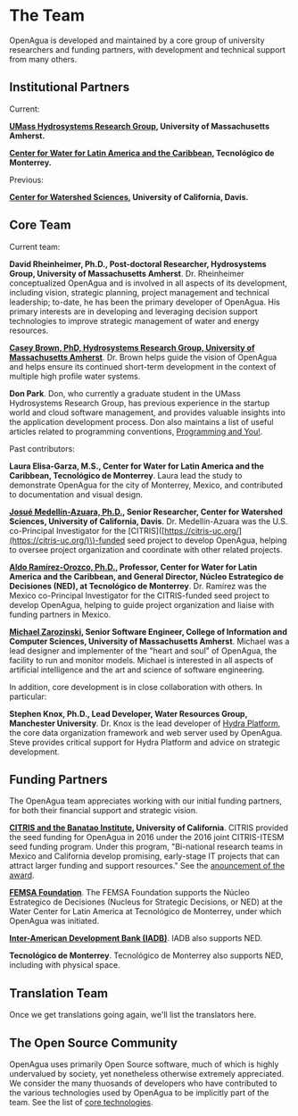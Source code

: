 # The Team

OpenAgua is developed and maintained by a core group of university researchers and funding partners, with development and technical support from many others.

## Institutional Partners

Current:

[**UMass Hydrosystems Research Group**](http://blogs.umass.edu/hydrosystems/about/)**, University of Massachusetts Amherst.**

[**Center for Water for Latin America and the Caribbean**](http://www.centrodelagua.org/)**, Tecnológico de Monterrey.**

Previous:

[**Center for Watershed Sciences**](https://watershed.ucdavis.edu/)**, University of California, Davis.**

## Core Team

Current team:

**David Rheinheimer, Ph.D., Post-doctoral Researcher, Hydrosystems Group, University of Massachusetts Amherst**. Dr. Rheinheimer conceptualized OpenAgua and is involved in all aspects of its development, including vision, strategic planning, project management and technical leadership; to-date, he has been the primary developer of OpenAgua. His primary interests are in developing and leveraging decision support technologies to improve strategic management of water and energy resources.

[**Casey Brown, PhD, Hydrosystems Research Group, University of Massachusetts Amherst**](https://cee.umass.edu/faculty/casey-brown). Dr. Brown helps guide the vision of OpenAgua and helps ensure its continued short-term development in the context of multiple high profile water systems.

**Don Park**. Don, who currently a graduate student in the UMass Hydrosystems Research Group, has previous experience in the startup world and cloud software management, and provides valuable insights into the application development process. Don also maintains a list of useful articles related to programming conventions, [Programming and You!](https://projects.cloudwaterlab.com/donpark/ProgrammingKnowledge).

Past contributors:

**Laura Elisa-Garza, M.S., Center for Water for Latin America and the Caribbean, Tecnológico de Monterrey**. Laura lead the study to demonstrate OpenAgua for the city of Monterrey, Mexico, and contributed to documentation and visual design.

[**Josué Medellín-Azuara, Ph.D.**](https://watershed.ucdavis.edu/people/joshmd)**, Senior Researcher, Center for Watershed Sciences, University of California, Davis**. Dr. Medellín-Azuara was the U.S. co-Principal Investigator for the \[CITRIS\]\([https://citris-uc.org/](https://citris-uc.org/)\)-funded seed project to develop OpenAgua, helping to oversee project organization and coordinate with other related projects.

[**Aldo Ramírez-Orozco, Ph.D.**](http://www.centrodelagua.org/draldo.aspx)**, Professor, Center for Water for Latin America and the Caribbean, and General Director, Núcleo Estrategico de Decisiones \(NED\), at Tecnológico de Monterrey**. Dr. Ramírez was the Mexico co-Principal Investigator for the CITRIS-funded seed project to develop OpenAgua, helping to guide project organization and liaise with funding partners in Mexico.

[**Michael Zarozinski**](https://www.cics.umass.edu/people/zarozinski-michael)**, Senior Software Engineer, College of Information and Computer Sciences, University of Massachusetts Amherst**. Michael was a lead designer and implementer of the "heart and soul" of OpenAgua, the facility to run and monitor models. Michael is interested in all aspects of artificial intelligence and the art and science of software engineering.

In addition, core development is in close collaboration with others. In particular:

**Stephen Knox, Ph.D., Lead Developer, Water Resources Group, Manchester University**. Dr. Knox is the lead developer of [Hydra Platform](http://hydraplatform.org/), the core data organization framework and web server used by OpenAgua. Steve provides critical support for Hydra Platform and advice on strategic development.

## Funding Partners

The OpenAgua team appreciates working with our initial funding partners, for both their financial support and strategic vision.

[**CITRIS and the Banatao Institute**](http://citris-uc.org/)**, University of California**. CITRIS provided the seed funding for OpenAgua in 2016 under the 2016 joint CITRIS-ITESM seed funding program. Under this program, "Bi-national research teams in Mexico and California develop promising, early-stage IT projects that can attract larger funding and support resources." See the [anouncement of the award](http://citris-uc.org/three-california-mexico-research-teams-win-seed-funds-from-citris-itesm/).

[**FEMSA Foundation**](http://www.femsa.com/en/femsa-foundation). The FEMSA Foundation supports the Núcleo Estrategico de Decisiones \(Nucleus for Strategic Decisions, or NED\) at the Water Center for Latin America at Tecnológico de Monterrey, under which OpenAgua was initiated.

[**Inter-American Development Bank \(IADB\)**](http://www.iadb.org/). IADB also supports NED.

**Tecnológico de Monterrey**. Tecnológico de Monterrey also supports NED, including with physical space.

## Translation Team

Once we get translations going again, we'll list the translators here.

## The Open Source Community

OpenAgua uses primarily Open Source software, much of which is highly undervalued by society, yet nonetheless otherwise extremely appreciated. We consider the many thuosands of developers who have contributed to the various technologies used by OpenAgua to be implicitly part of the team. See the list of [core technologies](contributing/open-source.md).

